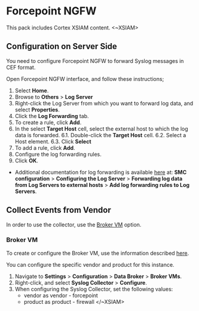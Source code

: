 # Forcepoint NGFW

This pack includes Cortex XSIAM content.
<~XSIAM>

## Configuration on Server Side

You need to configure Forcepoint NGFW to forward Syslog messages in CEF format.

Open Forcepoint NGFW interface, and follow these instructions;

1. Select **Home**.
2. Browse to **Others** > **Log Server**
3. Right-click the Log Server from which you want to forward log data, and select **Properties**.
4. Click the **Log Forwarding** tab.
5. To create a rule, click **Add**.
6. In the select **Target Host** cell, select the external host to which the log data is forwarded.
    6.1. Double-click the **Target Host** cell.
    6.2. Select a Host element.
    6.3. Click **Select**
7. To add a rule, click **Add**.
8. Configure the log forwarding rules.
9. Click **OK**.

* Additional documentation for log forwarding is available [here](https://help.stonesoft.com/onlinehelp/StoneGate/SMC/6.5.0/) at: **SMC configuration** > **Configuring the Log Server** > **Forwarding log data from Log Servers to external hosts** > **Add log forwarding rules to Log Servers**.

## Collect Events from Vendor

In order to use the collector, use the [Broker VM](#broker-vm) option.

### Broker VM

To create or configure the Broker VM, use the information described [here](https://docs-cortex.paloaltonetworks.com/r/Cortex-XDR/Cortex-XDR-Pro-Administrator-Guide/Configure-the-Broker-VM).

You can configure the specific vendor and product for this instance.


1. Navigate to **Settings** > **Configuration** > **Data Broker** > **Broker VMs**. 
2. Right-click, and select **Syslog Collector** > **Configure**.
3. When configuring the Syslog Collector, set the following values:
   * vendor as vendor - forcepoint
   * product as product - firewall
</~XSIAM>